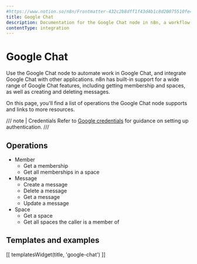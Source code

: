 ```yaml
---
#https://www.notion.so/n8n/Frontmatter-432c2b8dff1f43d4b1c8d20075510fe4
title: Google Chat
description: Documentation for the Google Chat node in n8n, a workflow automation platform. Includes details of operations and configuration, and links to examples and credentials information.
contentType: integration
---
```


# Google Chat

Use the Google Chat node to automate work in Google Chat, and integrate Google Chat with other applications. n8n has built-in support for a wide range of Google Chat features, including getting membership and spaces, as well as creating and deleting messages. 

On this page, you'll find a list of operations the Google Chat node supports and links to more resources.

/// note | Credentials
Refer to [Google credentials](/integrations/builtin/credentials/google/) for guidance on setting up authentication. 
///

## Operations

* Member
    * Get a membership
    * Get all memberships in a space
* Message
    * Create a message
    * Delete a message
    * Get a message
    * Update a message
* Space
    * Get a space
    * Get all spaces the caller is a member of

## Templates and examples

<!-- see https://www.notion.so/n8n/Pull-in-templates-for-the-integrations-pages-37c716837b804d30a33b47475f6e3780 -->
[[ templatesWidget(title, 'google-chat') ]]
